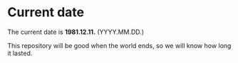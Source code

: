 # Current date

The current date is **1981.12.11.** (YYYY.MM.DD.)

This repository will be good when the world ends, so we will know how long it lasted.